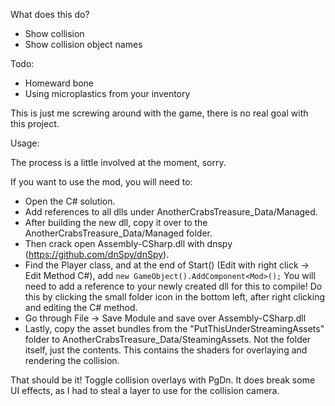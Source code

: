 What does this do?
- Show collision
- Show collision object names

Todo:
- Homeward bone
- Using microplastics from your inventory

This is just me screwing around with the game, there is no real goal with this project.

Usage:

The process is a little involved at the moment, sorry.

If you want to use the mod, you will need to:

- Open the C# solution.
- Add references to all dlls under AnotherCrabsTreasure_Data/Managed.
- After building the new dll, copy it over to the AnotherCrabsTreasure_Data/Managed folder.
- Then crack open Assembly-CSharp.dll with dnspy (https://github.com/dnSpy/dnSpy).
- Find the Player class, and at the end of Start() (Edit with right click -> Edit Method C#), add
```new GameObject().AddComponent<Mod>();```
You will need to add a reference to your newly created dll for this to compile! Do this by clicking the small folder icon in the bottom left, after right clicking and editing the C# method.
- Go through File -> Save Module and save over Assembly-CSharp.dll
- Lastly, copy the asset bundles from the "PutThisUnderStreamingAssets" folder to AnotherCrabsTreasure_Data/SteamingAssets. Not the folder itself, just the contents. This contains the shaders for overlaying and rendering the collision.

That should be it! Toggle collision overlays with PgDn. It does break some UI effects, as I had to steal a layer to use for the collision camera.
